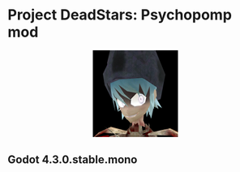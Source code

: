 # Project DeadStars: Psychopomp mod

<!-- centre image  -->
<p align="center">
  <img src="icon.png" />
</p>

## Godot 4.3.0.stable.mono
